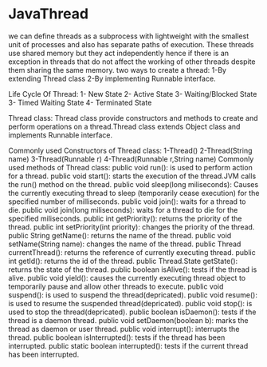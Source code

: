 # JavaThread
we can define threads as a subprocess with lightweight with the smallest unit of processes and also has separate paths of execution. These threads use shared memory but they act independently hence if there is an exception in threads that do not affect the working of other threads despite them sharing the same memory. 
two ways to create a thread:
1-By extending Thread class
2-By implementing Runnable interface.

Life Cycle Of Thread:
1- New State
2- Active State
3- Waiting/Blocked State
3- Timed Waiting State
4- Terminated State

Thread class:
Thread class provide constructors and methods to create and perform operations on a thread.Thread class extends Object class and implements Runnable interface.

Commonly used Constructors of Thread class:
1-Thread()
2-Thread(String name)
3-Thread(Runnable r)
4-Thread(Runnable r,String name)
Commonly used methods of Thread class:
public void run(): is used to perform action for a thread.
public void start(): starts the execution of the thread.JVM calls the run() method on the thread.
public void sleep(long miliseconds): Causes the currently executing thread to sleep (temporarily cease execution) for the specified number of milliseconds.
public void join(): waits for a thread to die.
public void join(long miliseconds): waits for a thread to die for the specified miliseconds.
public int getPriority(): returns the priority of the thread.
public int setPriority(int priority): changes the priority of the thread.
public String getName(): returns the name of the thread.
public void setName(String name): changes the name of the thread.
public Thread currentThread(): returns the reference of currently executing thread.
public int getId(): returns the id of the thread.
public Thread.State getState(): returns the state of the thread.
public boolean isAlive(): tests if the thread is alive.
public void yield(): causes the currently executing thread object to temporarily pause and allow other threads to execute.
public void suspend(): is used to suspend the thread(depricated).
public void resume(): is used to resume the suspended thread(depricated).
public void stop(): is used to stop the thread(depricated).
public boolean isDaemon(): tests if the thread is a daemon thread.
public void setDaemon(boolean b): marks the thread as daemon or user thread.
public void interrupt(): interrupts the thread.
public boolean isInterrupted(): tests if the thread has been interrupted.
public static boolean interrupted(): tests if the current thread has been interrupted.
